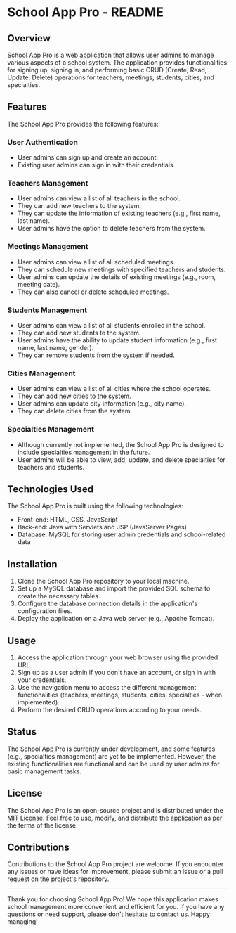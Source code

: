 # School App Pro - README

## Overview

School App Pro is a web application that allows user admins to manage various aspects of a school system. The application provides functionalities for signing up, signing in, and performing basic CRUD (Create, Read, Update, Delete) operations for teachers, meetings, students, cities, and specialties.

## Features

The School App Pro provides the following features:

### User Authentication

- User admins can sign up and create an account.
- Existing user admins can sign in with their credentials.

### Teachers Management

- User admins can view a list of all teachers in the school.
- They can add new teachers to the system.
- They can update the information of existing teachers (e.g., first name, last name).
- User admins have the option to delete teachers from the system.

### Meetings Management

- User admins can view a list of all scheduled meetings.
- They can schedule new meetings with specified teachers and students.
- User admins can update the details of existing meetings (e.g., room, meeting date).
- They can also cancel or delete scheduled meetings.

### Students Management

- User admins can view a list of all students enrolled in the school.
- They can add new students to the system.
- User admins have the ability to update student information (e.g., first name, last name, gender).
- They can remove students from the system if needed.

### Cities Management

- User admins can view a list of all cities where the school operates.
- They can add new cities to the system.
- User admins can update city information (e.g., city name).
- They can delete cities from the system.

### Specialties Management

- Although currently not implemented, the School App Pro is designed to include specialties management in the future.
- User admins will be able to view, add, update, and delete specialties for teachers and students.

## Technologies Used

The School App Pro is built using the following technologies:

- Front-end: HTML, CSS, JavaScript
- Back-end: Java with Servlets and JSP (JavaServer Pages)
- Database: MySQL for storing user admin credentials and school-related data

## Installation

1. Clone the School App Pro repository to your local machine.
2. Set up a MySQL database and import the provided SQL schema to create the necessary tables.
3. Configure the database connection details in the application's configuration files.
4. Deploy the application on a Java web server (e.g., Apache Tomcat).

## Usage

1. Access the application through your web browser using the provided URL.
2. Sign up as a user admin if you don't have an account, or sign in with your credentials.
3. Use the navigation menu to access the different management functionalities (teachers, meetings, students, cities, specialties - when implemented).
4. Perform the desired CRUD operations according to your needs.

## Status

The School App Pro is currently under development, and some features (e.g., specialties management) are yet to be implemented. However, the existing functionalities are functional and can be used by user admins for basic management tasks.

## License

The School App Pro is an open-source project and is distributed under the [MIT License](LICENSE). Feel free to use, modify, and distribute the application as per the terms of the license.

## Contributions

Contributions to the School App Pro project are welcome. If you encounter any issues or have ideas for improvement, please submit an issue or a pull request on the project's repository.

---

Thank you for choosing School App Pro! We hope this application makes school management more convenient and efficient for you. If you have any questions or need support, please don't hesitate to contact us. Happy managing!
